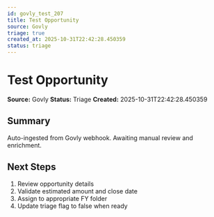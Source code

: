 ```yaml
---
id: govly_test_207
title: Test Opportunity
source: Govly
triage: true
created_at: 2025-10-31T22:42:28.450359
status: triage
---
```


# Test Opportunity

**Source:** Govly
**Status:** Triage
**Created:** 2025-10-31T22:42:28.450359

## Summary

Auto-ingested from Govly webhook. Awaiting manual review and enrichment.

## Next Steps

1. Review opportunity details
2. Validate estimated amount and close date
3. Assign to appropriate FY folder
4. Update triage flag to false when ready
